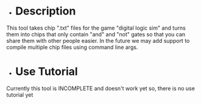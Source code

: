 + # Description
This tool takes chip ".txt" files for the game "digital logic sim" and turns them into chips that only contain "and" and "not" gates so that you can share them with other people easier. In the future we may add support to compile multiple chip files using command line args.

+ # Use Tutorial
Currently this tool is INCOMPLETE and doesn't work yet so, there is no use tutorial yet
